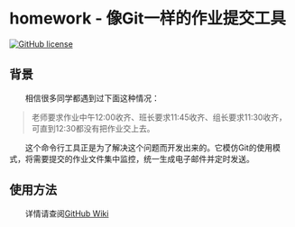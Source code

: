 # homework - 像Git一样的作业提交工具

[![GitHub license](https://img.shields.io/github/license/Dragon1573/homework?style=flat&label=License)](https://github.com/Dragon1573/homework/LICENSE)

## 背景

&emsp;&emsp;相信很多同学都遇到过下面这种情况：

> 老师要求作业中午12:00收齐、班长要求11:45收齐、组长要求11:30收齐，可直到12:30都没有把作业交上去。

&emsp;&emsp;这个命令行工具正是为了解决这个问题而开发出来的。它模仿Git的使用模式，将需要提交的作业文件集中监控，统一生成电子邮件并定时发送。

## 使用方法

&emsp;&emsp;详情请查阅[GitHub Wiki](https://github.com/Dragon1573/Git-Homework/wiki/%E9%A6%96%E9%A1%B5)
